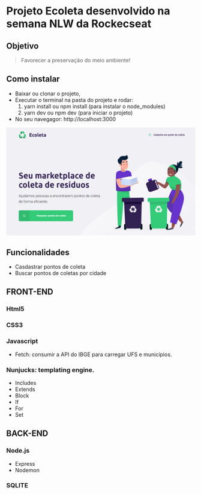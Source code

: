 # Projeto Ecoleta desenvolvido na semana NLW da Rockecseat
## Objetivo
 > Favorecer a preservação do meio ambiente!
## Como instalar
- Baixar ou clonar o projeto,
- Executar o terminal na pasta do projeto e rodar:
  1. yarn install ou npm install (para instalar o node_modules)
  2. yarn dev ou npm dev (para iniciar o projeto)
- No seu navegagor: http://localhost:3000

![](/public/assets/ecoleta-home.png)

## Funcionalidades
- Casdastrar pontos de coleta
- Buscar pontos de coletas por cidade

## FRONT-END
### Html5
### CSS3
### Javascript
- Fetch: consumir a API do IBGE para carregar UFS e municípios.
### Nunjucks: templating engine.
- Includes
- Extends
- Block
- If
- For
- Set

## BACK-END
### Node.js
- Express
- Nodemon
### SQLITE

